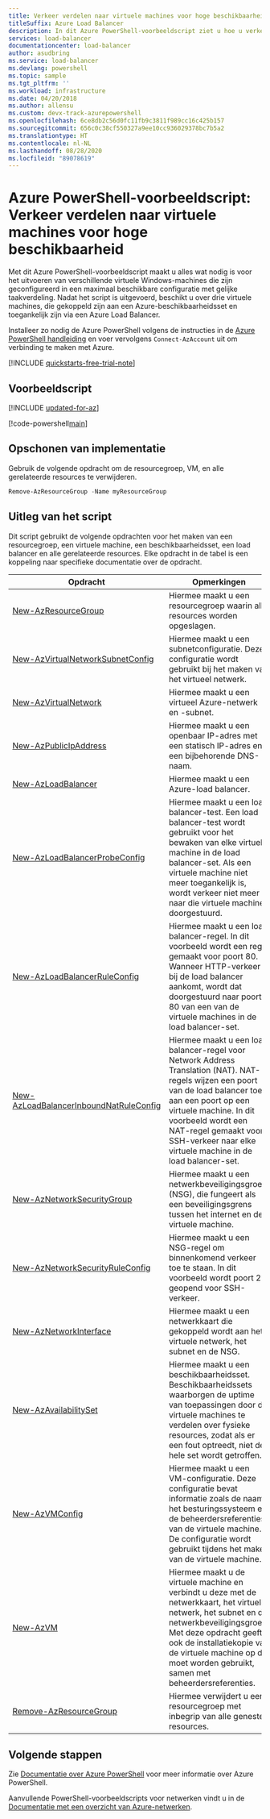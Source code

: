 ```yaml
---
title: Verkeer verdelen naar virtuele machines voor hoge beschikbaarheid - Azure PowerShell
titleSuffix: Azure Load Balancer
description: In dit Azure PowerShell-voorbeeldscript ziet u hoe u verkeer kunt verdelen naar virtuele machines voor hoge beschikbaarheid
services: load-balancer
documentationcenter: load-balancer
author: asudbring
ms.service: load-balancer
ms.devlang: powershell
ms.topic: sample
ms.tgt_pltfrm: ''
ms.workload: infrastructure
ms.date: 04/20/2018
ms.author: allensu
ms.custom: devx-track-azurepowershell
ms.openlocfilehash: 6ce8db2c56d0fc11fb9c3811f989cc16c425b157
ms.sourcegitcommit: 656c0c38cf550327a9ee10cc936029378bc7b5a2
ms.translationtype: HT
ms.contentlocale: nl-NL
ms.lasthandoff: 08/28/2020
ms.locfileid: "89078619"
---
```

# <a name="azure-powershell-script-example-load-balance-traffic-to-vms-for-high-availability"></a>Azure PowerShell-voorbeeldscript: Verkeer verdelen naar virtuele machines voor hoge beschikbaarheid

Met dit Azure PowerShell-voorbeeldscript maakt u alles wat nodig is voor het uitvoeren van verschillende virtuele Windows-machines die zijn geconfigureerd in een maximaal beschikbare configuratie met gelijke taakverdeling. Nadat het script is uitgevoerd, beschikt u over drie virtuele machines, die gekoppeld zijn aan een Azure-beschikbaarheidsset en toegankelijk zijn via een Azure Load Balancer.

Installeer zo nodig de Azure PowerShell volgens de instructies in de [Azure PowerShell handleiding](https://docs.microsoft.com/powershell/azure/) en voer vervolgens `Connect-AzAccount` uit om verbinding te maken met Azure.

[!INCLUDE [quickstarts-free-trial-note](../../../includes/quickstarts-free-trial-note.md)]

## <a name="sample-script"></a>Voorbeeldscript

[!INCLUDE [updated-for-az](../../../includes/updated-for-az.md)]

[!code-powershell[main](../../../powershell_scripts/virtual-machine/create-vm-nlb/create-vm-nlb.ps1 "Quick Create VM")]

## <a name="clean-up-deployment"></a>Opschonen van implementatie 

Gebruik de volgende opdracht om de resourcegroep, VM, en alle gerelateerde resources te verwijderen.

```powershell
Remove-AzResourceGroup -Name myResourceGroup
```

## <a name="script-explanation"></a>Uitleg van het script

Dit script gebruikt de volgende opdrachten voor het maken van een resourcegroep, een virtuele machine, een beschikbaarheidsset, een load balancer en alle gerelateerde resources. Elke opdracht in de tabel is een koppeling naar specifieke documentatie over de opdracht.

| Opdracht | Opmerkingen |
|---|---|
| [New-AzResourceGroup](/powershell/module/az.resources/new-azresourcegroup) | Hiermee maakt u een resourcegroep waarin alle resources worden opgeslagen. |
| [New-AzVirtualNetworkSubnetConfig](/powershell/module/az.network/new-azvirtualnetworksubnetconfig) | Hiermee maakt u een subnetconfiguratie. Deze configuratie wordt gebruikt bij het maken van het virtueel netwerk. |
| [New-AzVirtualNetwork](/powershell/module/az.network/new-azvirtualnetwork) | Hiermee maakt u een virtueel Azure-netwerk en -subnet. |
| [New-AzPublicIpAddress](/powershell/module/az.network/new-azpublicipaddress)  | Hiermee maakt u een openbaar IP-adres met een statisch IP-adres en een bijbehorende DNS-naam. |
| [New-AzLoadBalancer](/powershell/module/az.network/new-azloadbalancer)  | Hiermee maakt u een Azure-load balancer. |
| [New-AzLoadBalancerProbeConfig](/powershell/module/az.network/new-azloadbalancerprobeconfig) | Hiermee maakt u een load balancer-test. Een load balancer-test wordt gebruikt voor het bewaken van elke virtuele machine in de load balancer-set. Als een virtuele machine niet meer toegankelijk is, wordt verkeer niet meer naar die virtuele machine doorgestuurd. |
| [New-AzLoadBalancerRuleConfig](/powershell/module/az.network/new-azloadbalancerruleconfig) | Hiermee maakt u een load balancer-regel. In dit voorbeeld wordt een regel gemaakt voor poort 80. Wanneer HTTP-verkeer bij de load balancer aankomt, wordt dat doorgestuurd naar poort 80 van een van de virtuele machines in de load balancer-set. |
| [New-AzLoadBalancerInboundNatRuleConfig](/powershell/module/az.network/new-azloadbalancerinboundnatruleconfig) | Hiermee maakt u een load balancer-regel voor Network Address Translation (NAT).  NAT-regels wijzen een poort van de load balancer toe aan een poort op een virtuele machine. In dit voorbeeld wordt een NAT-regel gemaakt voor SSH-verkeer naar elke virtuele machine in de load balancer-set.  |
| [New-AzNetworkSecurityGroup](/powershell/module/az.network/new-aznetworksecuritygroup) | Hiermee maakt u een netwerkbeveiligingsgroep (NSG), die fungeert als een beveiligingsgrens tussen het internet en de virtuele machine. |
| [New-AzNetworkSecurityRuleConfig](/powershell/module/az.network/new-aznetworksecurityruleconfig) | Hiermee maakt u een NSG-regel om binnenkomend verkeer toe te staan. In dit voorbeeld wordt poort 22 geopend voor SSH-verkeer. |
| [New-AzNetworkInterface](/powershell/module/az.network/new-aznetworkinterface) | Hiermee maakt u een netwerkkaart die gekoppeld wordt aan het virtuele netwerk, het subnet en de NSG. |
| [New-AzAvailabilitySet](/powershell/module/az.compute/new-azavailabilityset) | Hiermee maakt u een beschikbaarheidsset. Beschikbaarheidssets waarborgen de uptime van toepassingen door de virtuele machines te verdelen over fysieke resources, zodat als er een fout optreedt, niet de hele set wordt getroffen. |
| [New-AzVMConfig](/powershell/module/az.compute/new-azvmconfig) | Hiermee maakt u een VM-configuratie. Deze configuratie bevat informatie zoals de naam, het besturingssysteem en de beheerdersreferenties van de virtuele machine. De configuratie wordt gebruikt tijdens het maken van de virtuele machine. |
| [New-AzVM](/powershell/module/az.compute/new-azvm)  | Hiermee maakt u de virtuele machine en verbindt u deze met de netwerkkaart, het virtuele netwerk, het subnet en de netwerkbeveiligingsgroep. Met deze opdracht geeft u ook de installatiekopie van de virtuele machine op die moet worden gebruikt, samen met beheerdersreferenties.  |
| [Remove-AzResourceGroup](/powershell/module/az.resources/remove-azresourcegroup) | Hiermee verwijdert u een resourcegroep met inbegrip van alle geneste resources. |

## <a name="next-steps"></a>Volgende stappen

Zie [Documentatie over Azure PowerShell](https://docs.microsoft.com/powershell/azure/) voor meer informatie over Azure PowerShell.

Aanvullende PowerShell-voorbeeldscripts voor netwerken vindt u in de [Documentatie met een overzicht van Azure-netwerken](../powershell-samples.md?toc=%2fazure%2fnetworking%2ftoc.json).
